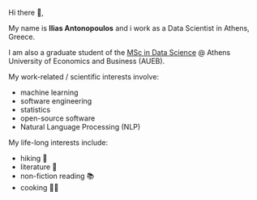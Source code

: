 Hi there 👋,

My name is **Ilias Antonopoulos** and i work as a Data Scientist in Athens, Greece.

I am also a graduate student of the [MSc in Data Science](https://datascience.aueb.gr/) @ Athens University of Economics and Business (AUEB).

My work-related / scientific interests involve:
- machine learning
- software engineering
- statistics
- open-source software
- Natural Language Processing (NLP)

My life-long interests include:
- hiking :hiking_boot:
- literature :book:
- non-fiction reading :books:
- cooking :man_cook:

<!--
**ilias-ant/ilias-ant** is a ✨ _special_ ✨ repository because its `README.md` (this file) appears on your GitHub profile.

Here are some ideas to get you started:

- 🔭 I’m currently working on ...
- 🌱 I’m currently learning ...
- 👯 I’m looking to collaborate on ...
- 🤔 I’m looking for help with ...
- 💬 Ask me about ...
- 📫 How to reach me: ...
- 😄 Pronouns: ...
- ⚡ Fun fact: ...
-->
